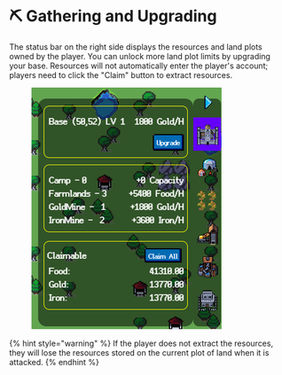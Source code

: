 # ⛏ Gathering and Upgrading

The status bar on the right side displays the resources and land plots owned by the player. You can unlock more land plot limits by upgrading your base. Resources will not automatically enter the player's account; players need to click the "Claim" button to extract resources.

<figure><img src="../../.gitbook/assets/image (16).png" alt=""><figcaption></figcaption></figure>

{% hint style="warning" %}
If the player does not extract the resources, they will lose the resources stored on the current plot of land when it is attacked.
{% endhint %}
